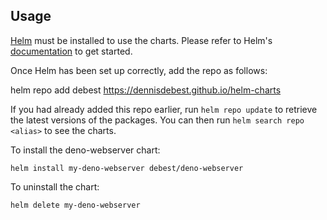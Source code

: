 ## Usage

[Helm](https://helm.sh) must be installed to use the charts.  Please refer to
Helm's [documentation](https://helm.sh/docs) to get started.

Once Helm has been set up correctly, add the repo as follows:

  helm repo add debest https://dennisdebest.github.io/helm-charts

If you had already added this repo earlier, run `helm repo update` to retrieve
the latest versions of the packages.  You can then run `helm search repo
<alias>` to see the charts.

To install the deno-webserver chart:

    helm install my-deno-webserver debest/deno-webserver

To uninstall the chart:

    helm delete my-deno-webserver
